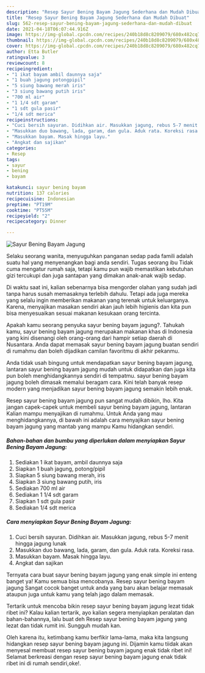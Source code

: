 ```yaml
---
description: "Resep Sayur Bening Bayam Jagung Sederhana dan Mudah Dibuat"
title: "Resep Sayur Bening Bayam Jagung Sederhana dan Mudah Dibuat"
slug: 562-resep-sayur-bening-bayam-jagung-sederhana-dan-mudah-dibuat
date: 2021-04-18T06:07:44.916Z
image: https://img-global.cpcdn.com/recipes/240b18d8c8209079/680x482cq70/sayur-bening-bayam-jagung-foto-resep-utama.jpg
thumbnail: https://img-global.cpcdn.com/recipes/240b18d8c8209079/680x482cq70/sayur-bening-bayam-jagung-foto-resep-utama.jpg
cover: https://img-global.cpcdn.com/recipes/240b18d8c8209079/680x482cq70/sayur-bening-bayam-jagung-foto-resep-utama.jpg
author: Etta Butler
ratingvalue: 3
reviewcount: 8
recipeingredient:
- "1 ikat bayam ambil daunnya saja"
- "1 buah jagung potongpipil"
- "5 siung bawang merah iris"
- "3 siung bawang putih iris"
- "700 ml air"
- "1 1/4 sdt garam"
- "1 sdt gula pasir"
- "1/4 sdt merica"
recipeinstructions:
- "Cuci bersih sayuran. Didihkan air. Masukkan jagung, rebus 5-7 menit hingga jagung lunak"
- "Masukkan duo bawang, lada, garam, dan gula. Aduk rata. Koreksi rasa."
- "Masukkan bayam. Masak hingga layu."
- "Angkat dan sajikan"
categories:
- Resep
tags:
- sayur
- bening
- bayam

katakunci: sayur bening bayam 
nutrition: 137 calories
recipecuisine: Indonesian
preptime: "PT19M"
cooktime: "PT55M"
recipeyield: "2"
recipecategory: Dinner

---
```



![Sayur Bening Bayam Jagung](https://img-global.cpcdn.com/recipes/240b18d8c8209079/680x482cq70/sayur-bening-bayam-jagung-foto-resep-utama.jpg)

Selaku seorang wanita, menyuguhkan panganan sedap pada famili adalah suatu hal yang menyenangkan bagi anda sendiri. Tugas seorang ibu Tidak cuma mengatur rumah saja, tetapi kamu pun wajib memastikan kebutuhan gizi tercukupi dan juga santapan yang dimakan anak-anak wajib sedap.

Di waktu  saat ini, kalian sebenarnya bisa mengorder olahan yang sudah jadi tanpa harus susah memasaknya terlebih dahulu. Tetapi ada juga mereka yang selalu ingin memberikan makanan yang terenak untuk keluarganya. Karena, menyajikan masakan sendiri akan jauh lebih higienis dan kita pun bisa menyesuaikan sesuai makanan kesukaan orang tercinta. 



Apakah kamu seorang penyuka sayur bening bayam jagung?. Tahukah kamu, sayur bening bayam jagung merupakan makanan khas di Indonesia yang kini disenangi oleh orang-orang dari hampir setiap daerah di Nusantara. Anda dapat memasak sayur bening bayam jagung buatan sendiri di rumahmu dan boleh dijadikan camilan favoritmu di akhir pekanmu.

Anda tidak usah bingung untuk mendapatkan sayur bening bayam jagung, lantaran sayur bening bayam jagung mudah untuk didapatkan dan juga kita pun boleh menghidangkannya sendiri di tempatmu. sayur bening bayam jagung boleh dimasak memalui beragam cara. Kini telah banyak resep modern yang menjadikan sayur bening bayam jagung semakin lebih enak.

Resep sayur bening bayam jagung pun sangat mudah dibikin, lho. Kita jangan capek-capek untuk membeli sayur bening bayam jagung, lantaran Kalian mampu menyajikan di rumahmu. Untuk Anda yang mau menghidangkannya, di bawah ini adalah cara menyajikan sayur bening bayam jagung yang mantab yang mampu Kamu hidangkan sendiri.

<!--inarticleads1-->

##### Bahan-bahan dan bumbu yang diperlukan dalam menyiapkan Sayur Bening Bayam Jagung:

1. Sediakan 1 ikat bayam, ambil daunnya saja
1. Siapkan 1 buah jagung, potong/pipil
1. Siapkan 5 siung bawang merah, iris
1. Siapkan 3 siung bawang putih, iris
1. Sediakan 700 ml air
1. Sediakan 1 1/4 sdt garam
1. Siapkan 1 sdt gula pasir
1. Sediakan 1/4 sdt merica




<!--inarticleads2-->

##### Cara menyiapkan Sayur Bening Bayam Jagung:

1. Cuci bersih sayuran. Didihkan air. Masukkan jagung, rebus 5-7 menit hingga jagung lunak
1. Masukkan duo bawang, lada, garam, dan gula. Aduk rata. Koreksi rasa.
1. Masukkan bayam. Masak hingga layu.
1. Angkat dan sajikan




Ternyata cara buat sayur bening bayam jagung yang enak simple ini enteng banget ya! Kamu semua bisa mencobanya. Resep sayur bening bayam jagung Sangat cocok banget untuk anda yang baru akan belajar memasak ataupun juga untuk kamu yang telah jago dalam memasak.

Tertarik untuk mencoba bikin resep sayur bening bayam jagung lezat tidak ribet ini? Kalau kalian tertarik, ayo kalian segera menyiapkan peralatan dan bahan-bahannya, lalu buat deh Resep sayur bening bayam jagung yang lezat dan tidak rumit ini. Sungguh mudah kan. 

Oleh karena itu, ketimbang kamu berfikir lama-lama, maka kita langsung hidangkan resep sayur bening bayam jagung ini. Dijamin kamu tiidak akan menyesal membuat resep sayur bening bayam jagung enak tidak ribet ini! Selamat berkreasi dengan resep sayur bening bayam jagung enak tidak ribet ini di rumah sendiri,oke!.

